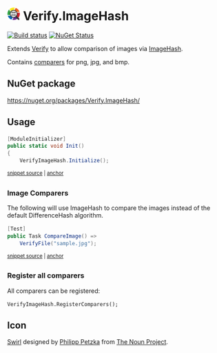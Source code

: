 # <img src="/src/icon.png" height="30px"> Verify.ImageHash

[![Build status](https://ci.appveyor.com/api/projects/status/48pfe99118r80g72?svg=true)](https://ci.appveyor.com/project/SimonCropp/Verify-ImageHash)
[![NuGet Status](https://img.shields.io/nuget/v/Verify.ImageHash.svg)](https://www.nuget.org/packages/Verify.ImageHash/)

Extends [Verify](https://github.com/VerifyTests/Verify) to allow comparison of images via [ImageHash](https://github.com/coenm/ImageHash).

Contains [comparers](https://github.com/VerifyTests/Verify/blob/master/docs/comparer.md) for png, jpg, and bmp.



## NuGet package

https://nuget.org/packages/Verify.ImageHash/


## Usage

<!-- snippet: enable -->
<a id='snippet-enable'></a>
```cs
[ModuleInitializer]
public static void Init()
{
    VerifyImageHash.Initialize();
```
<sup><a href='/src/Tests/ModuleInitializer.cs#L3-L10' title='Snippet source file'>snippet source</a> | <a href='#snippet-enable' title='Start of snippet'>anchor</a></sup>
<!-- endSnippet -->


### Image Comparers

The following will use ImageHash to compare the images instead of the default DifferenceHash algorithm.

<!-- snippet: CompareImage -->
<a id='snippet-compareimage'></a>
```cs
[Test]
public Task CompareImage() =>
    VerifyFile("sample.jpg");
```
<sup><a href='/src/Tests/Samples.cs#L4-L10' title='Snippet source file'>snippet source</a> | <a href='#snippet-compareimage' title='Start of snippet'>anchor</a></sup>
<!-- endSnippet -->


### Register all comparers

All comparers can be registered:

```
VerifyImageHash.RegisterComparers();
```


## Icon

[Swirl](https://thenounproject.com/term/wizard/2744075/) designed by [Philipp Petzka](https://thenounproject.com/masteroficon) from [The Noun Project](https://thenounproject.com/).
